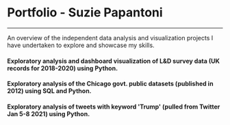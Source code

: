 # Portfolio - Suzie Papantoni
----------------
An overview of the independent data analysis and visualization projects I have undertaken to explore and showcase my skills.

#### Exploratory analysis and dashboard visualization of L&D survey data (UK records for 2018-2020) using Python.

#### Exploratory analysis of the Chicago govt. public datasets (published in 2012) using SQL and Python.

#### Exploratory analysis of tweets with keyword 'Trump' (pulled from Twitter Jan 5-8 2021) using Python.
